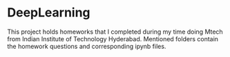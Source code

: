 # DeepLearning
This project holds homeworks that I completed during my time doing Mtech from Indian Institute of Technology Hyderabad.
Mentioned folders contain the homework questions and corresponding ipynb files.
